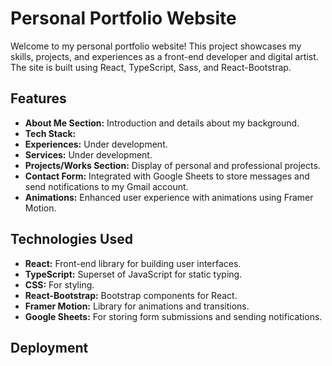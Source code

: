 # Personal Portfolio Website

Welcome to my personal portfolio website! This project showcases my skills, projects, and experiences as a front-end developer and digital artist. The site is built using React, TypeScript, Sass, and React-Bootstrap.

## Features

- **About Me Section:** Introduction and details about my background.
- **Tech Stack:**
- **Experiences:** Under development.
- **Services:** Under development.
- **Projects/Works Section:** Display of personal and professional projects.
- **Contact Form:** Integrated with Google Sheets to store messages and send notifications to my Gmail account.
- **Animations:** Enhanced user experience with animations using Framer Motion.

## Technologies Used

- **React:** Front-end library for building user interfaces.
- **TypeScript:** Superset of JavaScript for static typing.
- **CSS:** For styling.
- **React-Bootstrap:** Bootstrap components for React.
- **Framer Motion:** Library for animations and transitions.
- **Google Sheets:** For storing form submissions and sending notifications.

## Deployment

